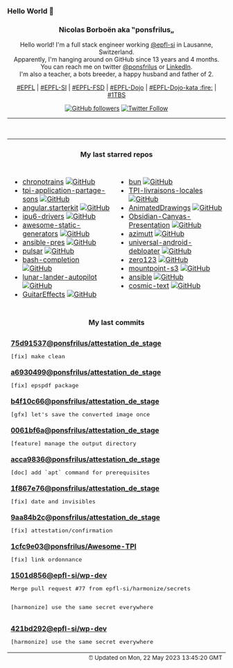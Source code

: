 ### Hello World 👋

<p align="center">
  <!-- use https://avatars.githubusercontent.com/u/176002?v=4 for your default github picture 
  <img src="https://raw.githubusercontent.com/ponsfrilus/ponsfrilus/master/img/ponsfrilus.png" title="Nicolas Borboën aka ‟ponsfrilus„" alt="Nicolas Borboën aka ‟ponsfrilus„" /> -->
  <h3 align="center">
    Nicolas Borboën aka ‟ponsfrilus„
  </h3>
  <p align="center">
    Hello world! I'm a full stack engineer working <a href="https://github.com/epfl-si">@epfl-si</a> in Lausanne, Switzerland.
    <br />Apparently, I'm hanging around on GitHub since 13 years and 4 months.
    <br />You can reach me on twitter <a href="https://twitter.com/ponsfrilus">@ponsfrilus</a> or <a href="http://linkedin.com/in/nicolasborboen">LinkedIn</a>.
    <br />I'm also a teacher, a bots breeder, a happy husband and father of 2.
  </p>
  <p align="center">
    <a href="https://www.epfl.ch">#EPFL</a> | 
    <a href="https://github.com/epfl-si/">#EPFL-SI</a> | 
    <a href="https://github.com/epfl-fsd">#EPFL-FSD</a> | 
    <a href="https://github.com/topics/epfl-dojo">#EPFL-Dojo</a> | 
    <a href="https://github.com/topics/epfl-dojo-kata">#EPFL-Dojo-kata :fire:</a> | 
    <a href="https://en.wikipedia.org/wiki/Indentation_style#Variant:_1TBS_(OTBS)">#1TBS</a>
  </p>
  <p align="center">
    <a href="https://github.com/ponsfrilus"><img alt="GitHub followers" src="https://img.shields.io/github/followers/ponsfrilus?label=Follow%20me%20on%20github&style=social"></a>
    <a href="https://twitter.com/ponsfrilus"><img alt="Twitter Follow" src="https://img.shields.io/twitter/follow/ponsfrilus?label=follow%20me%20on%20twitter&style=social"></a>
  </p>
  </p><hr><table align="center">
<tr>
<td colspan="2" align="center"><h4>My last starred repos</h4></td>
</tr>
<tr>
<td valign="top">
<ul>
<li>
<a href="https://github.com/benjamintd/chronotrains" title="Shortest times between train stations in Europe" target="_blank">chronotrains</a>&nbsp;<a href="https://github.com/benjamintd/chronotrains" title="Shortest times between train stations in Europe" target="_blank"><img src="https://img.shields.io/github/stars/benjamintd/chronotrains?style=social" alt="GitHub"></a>
</li>
<li>
<a href="https://github.com/Samfernande/tpi-application-partage-sons" title="null" target="_blank">tpi-application-partage-sons</a>&nbsp;<a href="https://github.com/Samfernande/tpi-application-partage-sons" title="null" target="_blank"><img src="https://img.shields.io/github/stars/Samfernande/tpi-application-partage-sons?style=social" alt="GitHub"></a>
</li>
<li>
<a href="https://github.com/epfl-si/angular.starterkit" title="Starter kit with Angular and Meteor" target="_blank">angular.starterkit</a>&nbsp;<a href="https://github.com/epfl-si/angular.starterkit" title="Starter kit with Angular and Meteor" target="_blank"><img src="https://img.shields.io/github/stars/epfl-si/angular.starterkit?style=social" alt="GitHub"></a>
</li>
<li>
<a href="https://github.com/intel/ipu6-drivers" title="null" target="_blank">ipu6-drivers</a>&nbsp;<a href="https://github.com/intel/ipu6-drivers" title="null" target="_blank"><img src="https://img.shields.io/github/stars/intel/ipu6-drivers?style=social" alt="GitHub"></a>
</li>
<li>
<a href="https://github.com/myles/awesome-static-generators" title="A curated list of static web site generators." target="_blank">awesome-static-generators</a>&nbsp;<a href="https://github.com/myles/awesome-static-generators" title="A curated list of static web site generators." target="_blank"><img src="https://img.shields.io/github/stars/myles/awesome-static-generators?style=social" alt="GitHub"></a>
</li>
<li>
<a href="https://github.com/epfl-si/ansible-pres" title="Présentation Ansible (IAM-MD)" target="_blank">ansible-pres</a>&nbsp;<a href="https://github.com/epfl-si/ansible-pres" title="Présentation Ansible (IAM-MD)" target="_blank"><img src="https://img.shields.io/github/stars/epfl-si/ansible-pres?style=social" alt="GitHub"></a>
</li>
<li>
<a href="https://github.com/pulsar-edit/pulsar" title="A Community-led Hyper-Hackable Text Editor" target="_blank">pulsar</a>&nbsp;<a href="https://github.com/pulsar-edit/pulsar" title="A Community-led Hyper-Hackable Text Editor" target="_blank"><img src="https://img.shields.io/github/stars/pulsar-edit/pulsar?style=social" alt="GitHub"></a>
</li>
<li>
<a href="https://github.com/scop/bash-completion" title="Programmable completion functions for bash" target="_blank">bash-completion</a>&nbsp;<a href="https://github.com/scop/bash-completion" title="Programmable completion functions for bash" target="_blank"><img src="https://img.shields.io/github/stars/scop/bash-completion?style=social" alt="GitHub"></a>
</li>
<li>
<a href="https://github.com/szhu/lunar-lander-autopilot" title="A fork of ehmorris/lunar-lander with an autopilot!" target="_blank">lunar-lander-autopilot</a>&nbsp;<a href="https://github.com/szhu/lunar-lander-autopilot" title="A fork of ehmorris/lunar-lander with an autopilot!" target="_blank"><img src="https://img.shields.io/github/stars/szhu/lunar-lander-autopilot?style=social" alt="GitHub"></a>
</li>
<li>
<a href="https://github.com/Quinny/GuitarEffects" title="A low latency guitar effects processor suitable for running on a raspberry pi" target="_blank">GuitarEffects</a>&nbsp;<a href="https://github.com/Quinny/GuitarEffects" title="A low latency guitar effects processor suitable for running on a raspberry pi" target="_blank"><img src="https://img.shields.io/github/stars/Quinny/GuitarEffects?style=social" alt="GitHub"></a>
</li>
</ul>
<img width="450" height="1" /></td>
<td valign="top">
<ul>
<li>
<a href="https://github.com/oven-sh/bun" title="Incredibly fast JavaScript runtime, bundler, transpiler, and package manager – all in one" target="_blank">bun</a>&nbsp;<a href="https://github.com/oven-sh/bun" title="Incredibly fast JavaScript runtime, bundler, transpiler, and package manager – all in one" target="_blank"><img src="https://img.shields.io/github/stars/oven-sh/bun?style=social" alt="GitHub"></a>
</li>
<li>
<a href="https://github.com/anthohn/TPI-livraisons-locales" title="null" target="_blank">TPI-livraisons-locales</a>&nbsp;<a href="https://github.com/anthohn/TPI-livraisons-locales" title="null" target="_blank"><img src="https://img.shields.io/github/stars/anthohn/TPI-livraisons-locales?style=social" alt="GitHub"></a>
</li>
<li>
<a href="https://github.com/facebookresearch/AnimatedDrawings" title="Code to accompany "A Method for Animating Children's Drawings of the Human Figure"" target="_blank">AnimatedDrawings</a>&nbsp;<a href="https://github.com/facebookresearch/AnimatedDrawings" title="Code to accompany "A Method for Animating Children's Drawings of the Human Figure"" target="_blank"><img src="https://img.shields.io/github/stars/facebookresearch/AnimatedDrawings?style=social" alt="GitHub"></a>
</li>
<li>
<a href="https://github.com/Quorafind/Obsidian-Canvas-Presentation" title="A plugin to help you display cards based on sequence. " target="_blank">Obsidian-Canvas-Presentation</a>&nbsp;<a href="https://github.com/Quorafind/Obsidian-Canvas-Presentation" title="A plugin to help you display cards based on sequence. " target="_blank"><img src="https://img.shields.io/github/stars/Quorafind/Obsidian-Canvas-Presentation?style=social" alt="GitHub"></a>
</li>
<li>
<a href="https://github.com/azimuttapp/azimutt" title="Next-Gen ERD: Design, Explore, Document and Analyze your database" target="_blank">azimutt</a>&nbsp;<a href="https://github.com/azimuttapp/azimutt" title="Next-Gen ERD: Design, Explore, Document and Analyze your database" target="_blank"><img src="https://img.shields.io/github/stars/azimuttapp/azimutt?style=social" alt="GitHub"></a>
</li>
<li>
<a href="https://github.com/0x192/universal-android-debloater" title="Cross-platform GUI written in Rust using ADB to debloat non-rooted android devices. Improve your privacy, the security and battery life of your device." target="_blank">universal-android-debloater</a>&nbsp;<a href="https://github.com/0x192/universal-android-debloater" title="Cross-platform GUI written in Rust using ADB to debloat non-rooted android devices. Improve your privacy, the security and battery life of your device." target="_blank"><img src="https://img.shields.io/github/stars/0x192/universal-android-debloater?style=social" alt="GitHub"></a>
</li>
<li>
<a href="https://github.com/cvlab-columbia/zero123" title="Zero-1-to-3: Zero-shot One Image to 3D Object: https://zero123.cs.columbia.edu/" target="_blank">zero123</a>&nbsp;<a href="https://github.com/cvlab-columbia/zero123" title="Zero-1-to-3: Zero-shot One Image to 3D Object: https://zero123.cs.columbia.edu/" target="_blank"><img src="https://img.shields.io/github/stars/cvlab-columbia/zero123?style=social" alt="GitHub"></a>
</li>
<li>
<a href="https://github.com/awslabs/mountpoint-s3" title="A simple, high-throughput file client for mounting an Amazon S3 bucket as a local file system." target="_blank">mountpoint-s3</a>&nbsp;<a href="https://github.com/awslabs/mountpoint-s3" title="A simple, high-throughput file client for mounting an Amazon S3 bucket as a local file system." target="_blank"><img src="https://img.shields.io/github/stars/awslabs/mountpoint-s3?style=social" alt="GitHub"></a>
</li>
<li>
<a href="https://github.com/prometheus-community/ansible" title="Ansible Collection for Prometheus" target="_blank">ansible</a>&nbsp;<a href="https://github.com/prometheus-community/ansible" title="Ansible Collection for Prometheus" target="_blank"><img src="https://img.shields.io/github/stars/prometheus-community/ansible?style=social" alt="GitHub"></a>
</li>
<li>
<a href="https://github.com/pop-os/cosmic-text" title="Pure Rust multi-line text handling" target="_blank">cosmic-text</a>&nbsp;<a href="https://github.com/pop-os/cosmic-text" title="Pure Rust multi-line text handling" target="_blank"><img src="https://img.shields.io/github/stars/pop-os/cosmic-text?style=social" alt="GitHub"></a>
</li>
</ul>
<img width="450" height="1" /></td>
</tr>
<tr>
<td colspan="2" align="center"><h4>My last commits</h4></td>
</tr>
<tr>
        <td colspan="2">
          <div><strong><a href="https://api.github.com/repos/ponsfrilus/attestation_de_stage/commits/75d915376ccffb59348f96e71561a9b01985ff0f" title="2023-05-15T10:44:08.000+02:00" target="_blank">75d91537</a><a href="https://github.com/ponsfrilus">@ponsfrilus</a><a href="https://github.com/ponsfrilus/attestation_de_stage" title="null">/attestation_de_stage</a></strong></div>
          <pre>[fix] make clean</pre>
        </td>
        </tr><tr>
        <td colspan="2">
          <div><strong><a href="https://api.github.com/repos/ponsfrilus/attestation_de_stage/commits/a693049944afe60a17bc3ac328ee9fed08910e47" title="2023-05-15T10:40:00.000+02:00" target="_blank">a6930499</a><a href="https://github.com/ponsfrilus">@ponsfrilus</a><a href="https://github.com/ponsfrilus/attestation_de_stage" title="null">/attestation_de_stage</a></strong></div>
          <pre>[fix] epspdf package</pre>
        </td>
        </tr><tr>
        <td colspan="2">
          <div><strong><a href="https://api.github.com/repos/ponsfrilus/attestation_de_stage/commits/b4f10c662bf6af146b70eddfad475f9bb2f1f0ed" title="2023-05-15T10:34:48.000+02:00" target="_blank">b4f10c66</a><a href="https://github.com/ponsfrilus">@ponsfrilus</a><a href="https://github.com/ponsfrilus/attestation_de_stage" title="null">/attestation_de_stage</a></strong></div>
          <pre>[gfx] let's save the converted image once</pre>
        </td>
        </tr><tr>
        <td colspan="2">
          <div><strong><a href="https://api.github.com/repos/ponsfrilus/attestation_de_stage/commits/0061bf6a9ef3b30151755e226f46d7184209dab7" title="2023-05-15T10:34:08.000+02:00" target="_blank">0061bf6a</a><a href="https://github.com/ponsfrilus">@ponsfrilus</a><a href="https://github.com/ponsfrilus/attestation_de_stage" title="null">/attestation_de_stage</a></strong></div>
          <pre>[feature] manage the output directory</pre>
        </td>
        </tr><tr>
        <td colspan="2">
          <div><strong><a href="https://api.github.com/repos/ponsfrilus/attestation_de_stage/commits/acca9836f2f3e36e13522438bd3964ff5f76deb8" title="2023-05-15T10:10:30.000+02:00" target="_blank">acca9836</a><a href="https://github.com/ponsfrilus">@ponsfrilus</a><a href="https://github.com/ponsfrilus/attestation_de_stage" title="null">/attestation_de_stage</a></strong></div>
          <pre>[doc] add `apt` command for prerequisites</pre>
        </td>
        </tr><tr>
        <td colspan="2">
          <div><strong><a href="https://api.github.com/repos/ponsfrilus/attestation_de_stage/commits/1f867e766fdb2e82d8f66b978dd68d4710ff0587" title="2023-05-15T10:09:27.000+02:00" target="_blank">1f867e76</a><a href="https://github.com/ponsfrilus">@ponsfrilus</a><a href="https://github.com/ponsfrilus/attestation_de_stage" title="null">/attestation_de_stage</a></strong></div>
          <pre>[fix] date and invisibles</pre>
        </td>
        </tr><tr>
        <td colspan="2">
          <div><strong><a href="https://api.github.com/repos/ponsfrilus/attestation_de_stage/commits/9aa84b2c6f598d0e6dbf4c1085391c109d184ce3" title="2023-05-15T10:04:58.000+02:00" target="_blank">9aa84b2c</a><a href="https://github.com/ponsfrilus">@ponsfrilus</a><a href="https://github.com/ponsfrilus/attestation_de_stage" title="null">/attestation_de_stage</a></strong></div>
          <pre>[fix] attestation/confirmation</pre>
        </td>
        </tr><tr>
        <td colspan="2">
          <div><strong><a href="https://api.github.com/repos/ponsfrilus/Awesome-TPI/commits/1cfc9e03403b3bb02d8f91fa5737ee2f4923c0cc" title="2023-05-08T09:38:24.000+02:00" target="_blank">1cfc9e03</a><a href="https://github.com/ponsfrilus">@ponsfrilus</a><a href="https://github.com/ponsfrilus/Awesome-TPI" title="Dépôt regroupant des ressources utiles aux apprentis, chefs de projet et experts pour les taravaux pratiques individuels (TPI) de fin d'apprentissage des informaticien·ne·s CFC.">/Awesome-TPI</a></strong></div>
          <pre>[fix] link ordonnance</pre>
        </td>
        </tr><tr>
        <td colspan="2">
          <div><strong><a href="https://api.github.com/repos/epfl-si/wp-dev/commits/1501d8560a5aaa60029941d3727772a21a6069e3" title="2023-05-04T19:55:31.000+02:00" target="_blank">1501d856</a><a href="https://github.com/epfl-si">@epfl-si</a><a href="https://github.com/epfl-si/wp-dev" title="Development environment for the EPFL VPSI WordPress service">/wp-dev</a></strong></div>
          <pre>Merge pull request #77 from epfl-si/harmonize/secrets

[harmonize] use the same secret everywhere</pre>
        </td>
        </tr><tr>
        <td colspan="2">
          <div><strong><a href="https://api.github.com/repos/epfl-si/wp-dev/commits/421bd2922f48f515b42de85c172a45f3e21c14c0" title="2023-05-04T17:30:42.000+02:00" target="_blank">421bd292</a><a href="https://github.com/epfl-si">@epfl-si</a><a href="https://github.com/epfl-si/wp-dev" title="Development environment for the EPFL VPSI WordPress service">/wp-dev</a></strong></div>
          <pre>[harmonize] use the same secret everywhere</pre>
        </td>
        </tr><tfoot>
<tr>
<td colspan="2" align="right">
<img width="900" height="1" />
<small>⏰ Updated on Mon, 22 May 2023 13:45:20 GMT</small>
</td>
</tr>
</tfoot>
<br />
</table>
